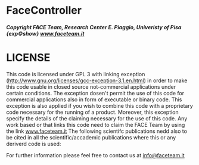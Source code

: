 # FaceController

##### Copyright FACE Team, Research Center E. Piaggio, Univeristy of Pisa {exp:copyright:show} www.faceteam.it


# LICENSE
This code is licensed under GPL 3 with linking exception (http://www.gnu.org/licenses/gcc-exception-3.1.en.html) in order to make this code usable in closed source not-commercial applications under certain conditions. 
The exception dosen't permit the use of this code for commercial applications also in form of executable or binary code. 
This exception is also applied if you wish to combine this code with a proprietary code necessary for the running of a product.
Moreover, this exception specify the details of the claiming necessary for the use of this code.
Any work based or that links this code need to claim the FACE Team by using the link www.faceteam.it
The following scientifc publications nedd also to be cited in all the scientific/accademic publications where this or any deriverd code is used:



For further information please feel free to contact us at info@faceteam.it
